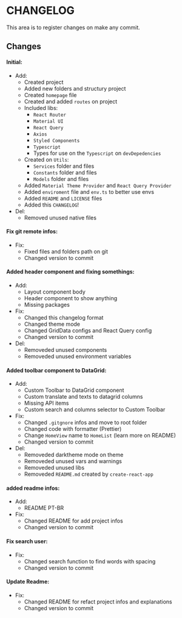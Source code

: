 # CHANGELOG

This area is to register changes on make any commit.

## Changes

#### **Initial:**

  - Add:
    - Created project
    - Added new folders and structury project
    - Created `homepage` file
    - Created and added `routes` on project
    - Included libs:
      - `React Router`
      - `Material UI`
      - `React Query`
      - `Axios`
      - `Styled Components`
      - `Typescript`
      - Types for use on the `Typescript` on `devDepedencies`
    - Created on `Utils`:
      - `Services` folder and files
      - `Constants` folder and files
      - `Models` folder and files
    - Added `Material Theme Provider` and `React Query Provider`
    - Added `enviroment` file and `env.ts` to better use envs
    - Added `README` and `LICENSE` files
    - Added this `CHANGELOG`!
  - Del:
    - Removed unused native files

#### **Fix git remote infos:**
  - Fix:
    - Fixed files and folders path on git
    - Changed version to commit

#### **Added header component and fixing somethings:**
  - Add:
    - Layout component body
    - Header component to show anything
    - Missing packages
  - Fix:
    - Changed this changelog format
    - Changed theme mode
    - Changed GridData configs and React Query config
    - Changed version to commit
  - Del:
    - Removeded unused components
    - Removeded unused environment variables

#### **Added toolbar component to DataGrid:**
  - Add:
    - Custom Toolbar to DataGrid component
    - Custom translate and texts to datagrid columns
    - Missing API items
    - Custom search and columns selector to Custom Toolbar
  - Fix:
    - Changed `.gitgnore` infos and move to root folder
    - Changed code with formatter (Prettier)
    - Change `HomeView` name to `HomeList` (learn more on README)
    - Changed version to commit
  - Del:
    - Removeded darktheme mode on theme
    - Removeded unused vars and warnings
    - Removeded unused libs
    - Removeded `README.md` created by `create-react-app`

#### **added readme infos:**
  - Add:
    - README PT-BR
  - Fix:
    - Changed README for add project infos
    - Changed version to commit

#### **Fix search user:**
  - Fix:
    - Changed search function to find words with spacing
    - Changed version to commit
#### **Update Readme:**
  - Fix:
    - Changed README for refact project infos and explanations
    - Changed version to commit